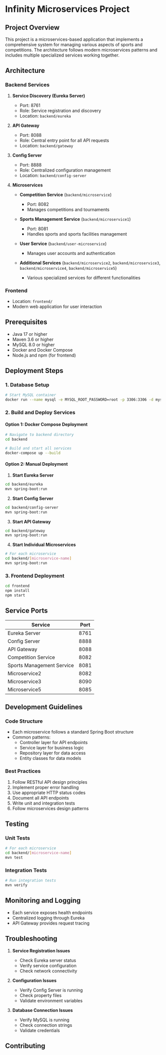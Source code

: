 # Infinity Microservices Project

## Project Overview
This project is a microservices-based application that implements a comprehensive system for managing various aspects of sports and competitions. The architecture follows modern microservices patterns and includes multiple specialized services working together.

## Architecture

### Backend Services

1. **Service Discovery (Eureka Server)**
   - Port: 8761
   - Role: Service registration and discovery
   - Location: `backend/eureka`

2. **API Gateway**
   - Port: 8088
   - Role: Central entry point for all API requests
   - Location: `backend/gateway`

3. **Config Server**
   - Port: 8888
   - Role: Centralized configuration management
   - Location: `backend/config-server`

4. **Microservices**
   - **Competition Service** (`backend/microservice`)
     - Port: 8082
     - Manages competitions and tournaments
   
   - **Sports Management Service** (`backend/microservice1`)
     - Port: 8081
     - Handles sports and sports facilities management
   
   - **User Service** (`backend/user-microservice`)
     - Manages user accounts and authentication
   
   - **Additional Services** (`backend/microservice2`, `backend/microservice3`, `backend/microservice4`, `backend/microservice5`)
     - Various specialized services for different functionalities

### Frontend
- Location: `frontend/`
- Modern web application for user interaction

## Prerequisites

- Java 17 or higher
- Maven 3.6 or higher
- MySQL 8.0 or higher
- Docker and Docker Compose
- Node.js and npm (for frontend)

## Deployment Steps

### 1. Database Setup
```bash
# Start MySQL container
docker run --name mysql -e MYSQL_ROOT_PASSWORD=root -p 3306:3306 -d mysql:8.0
```

### 2. Build and Deploy Services

#### Option 1: Docker Compose Deployment
```bash
# Navigate to backend directory
cd backend

# Build and start all services
docker-compose up --build
```

#### Option 2: Manual Deployment

1. **Start Eureka Server**
```bash
cd backend/eureka
mvn spring-boot:run
```

2. **Start Config Server**
```bash
cd backend/config-server
mvn spring-boot:run
```

3. **Start API Gateway**
```bash
cd backend/gateway
mvn spring-boot:run
```

4. **Start Individual Microservices**
```bash
# For each microservice
cd backend/[microservice-name]
mvn spring-boot:run
```

### 3. Frontend Deployment
```bash
cd frontend
npm install
npm start
```

## Service Ports

| Service | Port |
|---------|------|
| Eureka Server | 8761 |
| Config Server | 8888 |
| API Gateway | 8088 |
| Competition Service | 8082 |
| Sports Management Service | 8081 |
| Microservice2 | 8082 |
| Microservice3 | 8090 |
| Microservice5 | 8085 |

## Development Guidelines

### Code Structure
- Each microservice follows a standard Spring Boot structure
- Common patterns:
  - Controller layer for API endpoints
  - Service layer for business logic
  - Repository layer for data access
  - Entity classes for data models

### Best Practices
1. Follow RESTful API design principles
2. Implement proper error handling
3. Use appropriate HTTP status codes
4. Document all API endpoints
5. Write unit and integration tests
6. Follow microservices design patterns

## Testing

### Unit Tests
```bash
# For each microservice
cd backend/[microservice-name]
mvn test
```

### Integration Tests
```bash
# Run integration tests
mvn verify
```

## Monitoring and Logging

- Each service exposes health endpoints
- Centralized logging through Eureka
- API Gateway provides request tracing

## Troubleshooting

1. **Service Registration Issues**
   - Check Eureka server status
   - Verify service configuration
   - Check network connectivity

2. **Configuration Issues**
   - Verify Config Server is running
   - Check property files
   - Validate environment variables

3. **Database Connection Issues**
   - Verify MySQL is running
   - Check connection strings
   - Validate credentials

## Contributing